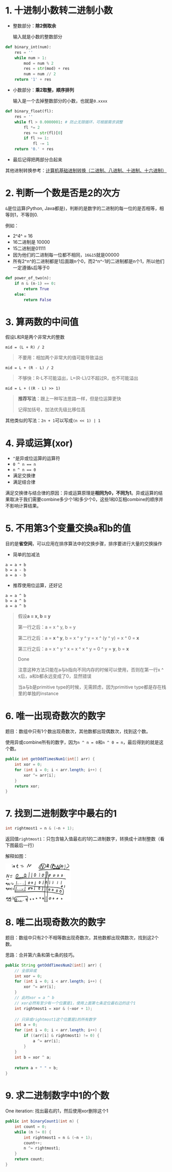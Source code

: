 # 1. 十进制小数转二进制小数

- 整数部分：**除2倒取余**

  输入就是小数的整数部分

```python
def binary_int(num):
    res = ''
    while num > 1:
    	mod = num % 2
    	res = str(mod) + res
    	num = num // 2
    return '1' + res
```

- 小数部分：**乘2取整，顺序排列**

  输入是一个去掉整数部分的小数，也就是`0.xxxx`

```python
def binary_float(fl):
    res = ''
    while fl > 0.0000001: # 防止无限循环，可根据需求调整
        fl *= 2
        res += str(fl)[0]
        if fl >= 1:
            fl -= 1
    return '0.' + res
```

- 最后记得把两部分合起来

其他进制转换参考：[计算机基础进制转换（二进制、八进制、十进制、十六进制）](https://blog.csdn.net/yuanxiang01/article/details/82503568)



# 2. 判断一个数是否是2的次方

`&`是位运算(Python, Java都是)，判断的是数字的二进制的每一位的是否相等，相等则1，不等则0.

例如：

- 2^4^ = 16
- 16二进制是 10000
- 15二进制是01111
- 因为他们的二进制每一位都不相同，`16&15`就是00000
- 所有2^n^的二进制都是1后面跟n个0，而2^n^-1的二进制都是n个1，所以他们一定遵循`&`后等于0

```python
def power_of_two(n):
    if n & (n-1) == 0:
        return True
    else:
        return False
```



# 3. 算两数的中间值

假设L和R是两个非常大的整数

```pseudocode
mid = (L + R) / 2 
```

> 不要用：相加两个非常大的值可能导致溢出

```pseudocode
mid = L + (R - L) / 2
```

> 不够快：R-L不可能溢出，L+(R-L)/2不超过R，也不可能溢出

```pseudocode
mid = L + ((R - L) >> 1)
```

> **推荐写法**：跟上一种写法思路一样，但是位运算更快
>
> 记得加括号，加法优先级比移位高



其他类似的写法：`2n + 1`可以写成`(n << 1) | 1`



# 4. 异或运算(xor)

- `^`是异或位运算的运算符
- `0 ^ n == n`
- `n ^ n == 0`
- 满足交换律
- 满足结合律

满足交换律与结合律的原因：异或运算原理是**相同为0，不同为1**。异或运算的结果取决于我们需要combine多少个1和多少个0，这些1和0互相combine的顺序并不影响计算结果。



# 5. 不用第3个变量交换a和b的值

目的是**省空间**，可以应用在排序算法中的交换步骤，排序要进行大量的交换操作

- 简单的加减法

```pseudocode
a = a + b
b = a - b
a = a - b
```

- 推荐使用位运算，还好记

```pseudocode
a = a ^ b
b = a ^ b
a = a ^ b
```

>假设**a = x,	b = y**
>
>第一行之后：a = x ^ y,	b = y
>
>第二行之后：a = **x ^ y**,	b = x ^ y ^ y = x ^ (y ^ y) = x ^ 0 = **x**
>
>第三行之后：a = x ^ y ^ x = x ^ x ^ y = 0 ^ y = **y**,	b = **x**
>
>Done
>
>注意这种方法只能在a与b指向不同内存的时候可以使用，否则在第一行x ^ x后，a和b都永远变成了0，显然错误
>
>当a与b是primitive type的时候，无需顾虑，因为primitive type都是存在栈里的单独的instance



# 6. 唯一出现奇数次的数字

题目：数组中只有1个数出现奇数次，其他数都出现偶数次，找到这个数。

使用异或combine所有的数字，因为`n ^ n = 0`和`n ^ 0 = n`，最后得到的就是这个数。

```java
public int getOddTimesNum1(int[] arr) {
    int xor = 0;
    for (int i = 0; i < arr.length; i++) {
        xor ^= arr[i];
    }
    return xor;
}
```



# 7. 找到二进制数字中最右的1

```java
int rightmost1 = n & (~n + 1);
```

返回值`rightmost1`：只包含输入值最右的1的二进制数字，转换成十进制整数（看下图最后一行）

解释如图：

<img src="assets/rightmost1.png" alt="rightmost1" style="zoom: 20%;" />



# 8. 唯二出现奇数次的数字

题目：数组中只有2个不相等数出现奇数次，其他数都出现偶数次，找到这2个数。

思路：合并第六条和第七条的技巧。

```java
public String getOddTimesNum2(int[] arr) {
    // 全部异或
    int xor = 0;
    for (int i = 0; i < arr.length; i++) {
        xor ^= arr[i];
    }
    // 此时xor = a ^ b
    // xor必然有至少有一个位置是1，使用上面第七条定位最右边的这个1
    int rightmost1 = xor & (~xor + 1);
    
    // 只异或rightmost1这个位置是1的所有数字
    int a = 0;
    for (int i = 0; i < arr.length; i++) {
        if ((arr[i] & rightmost1) != 0) {
            a ^= arr[i];
        }
    }
    int b = xor ^ a;
    
    return a + " " + b;
}
```



# 9. 求二进制数字中1的个数

One iteration: 找出最右的1，然后使用xor删除这个1

```java
public int binaryCount1(int n) {
    int count = 0;
    while (n != 0) {
        int rightmost1 = n & (~n + 1);
        count++;
        n ^= rightmost1;
    }
    return count;
}
```

